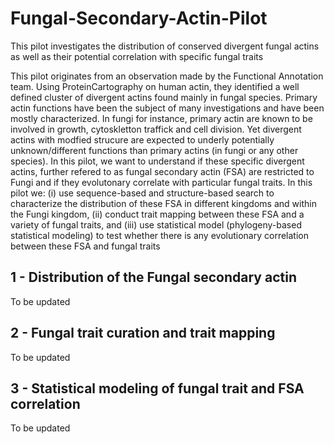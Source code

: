 # Fungal-Secondary-Actin-Pilot
This pilot investigates the distribution of conserved divergent fungal actins as well as their potential correlation with specific fungal traits

This pilot originates from an observation made by the Functional Annotation team. Using ProteinCartography on human actin, they identified a well defined cluster of divergent actins found mainly in fungal species. Primary actin functions have been the subject of many investigations and have been mostly characterized. In fungi for instance, primary actin are known to be involved in growth, cytoskletton traffick and cell division. Yet divergent actins with modfied strucure are expected to underly potentially unknown/different functions than primary actins (in fungi or any other species). In this pilot, we want to understand if these specific divergent actins, further refered to as fungal secondary actin (FSA) are restricted to Fungi and if they evolutonary correlate with particular fungal traits. 
In this pilot we: (i) use sequence-based and structure-based search to characterize the distribution of these FSA in different kingdoms and within the Fungi kingdom, (ii) conduct trait mapping between these FSA and a variety of fungal traits, and (iii) use statistical model (phylogeny-based statistical modeling) to test whether there is any evolutionary correlation between these FSA and fungal traits

## 1 - Distribution of the Fungal secondary actin
To be updated

## 2 - Fungal trait curation and trait mapping
To be updated

## 3 - Statistical modeling of fungal trait and FSA correlation
To be updated
